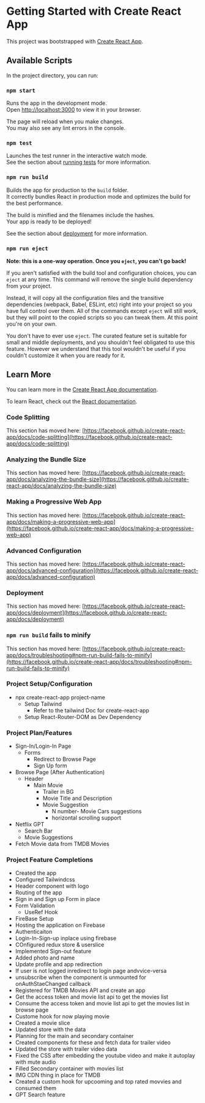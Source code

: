 # Getting Started with Create React App

This project was bootstrapped with [Create React App](https://github.com/facebook/create-react-app).

## Available Scripts

In the project directory, you can run:

### `npm start`

Runs the app in the development mode.\
Open [http://localhost:3000](http://localhost:3000) to view it in your browser.

The page will reload when you make changes.\
You may also see any lint errors in the console.

### `npm test`

Launches the test runner in the interactive watch mode.\
See the section about [running tests](https://facebook.github.io/create-react-app/docs/running-tests) for more information.

### `npm run build`

Builds the app for production to the `build` folder.\
It correctly bundles React in production mode and optimizes the build for the best performance.

The build is minified and the filenames include the hashes.\
Your app is ready to be deployed!

See the section about [deployment](https://facebook.github.io/create-react-app/docs/deployment) for more information.

### `npm run eject`

**Note: this is a one-way operation. Once you `eject`, you can't go back!**

If you aren't satisfied with the build tool and configuration choices, you can `eject` at any time. This command will remove the single build dependency from your project.

Instead, it will copy all the configuration files and the transitive dependencies (webpack, Babel, ESLint, etc) right into your project so you have full control over them. All of the commands except `eject` will still work, but they will point to the copied scripts so you can tweak them. At this point you're on your own.

You don't have to ever use `eject`. The curated feature set is suitable for small and middle deployments, and you shouldn't feel obligated to use this feature. However we understand that this tool wouldn't be useful if you couldn't customize it when you are ready for it.

## Learn More

You can learn more in the [Create React App documentation](https://facebook.github.io/create-react-app/docs/getting-started).

To learn React, check out the [React documentation](https://reactjs.org/).

### Code Splitting

This section has moved here: [https://facebook.github.io/create-react-app/docs/code-splitting](https://facebook.github.io/create-react-app/docs/code-splitting)

### Analyzing the Bundle Size

This section has moved here: [https://facebook.github.io/create-react-app/docs/analyzing-the-bundle-size](https://facebook.github.io/create-react-app/docs/analyzing-the-bundle-size)

### Making a Progressive Web App

This section has moved here: [https://facebook.github.io/create-react-app/docs/making-a-progressive-web-app](https://facebook.github.io/create-react-app/docs/making-a-progressive-web-app)

### Advanced Configuration

This section has moved here: [https://facebook.github.io/create-react-app/docs/advanced-configuration](https://facebook.github.io/create-react-app/docs/advanced-configuration)

### Deployment

This section has moved here: [https://facebook.github.io/create-react-app/docs/deployment](https://facebook.github.io/create-react-app/docs/deployment)

### `npm run build` fails to minify

This section has moved here: [https://facebook.github.io/create-react-app/docs/troubleshooting#npm-run-build-fails-to-minify](https://facebook.github.io/create-react-app/docs/troubleshooting#npm-run-build-fails-to-minify)

### Project Setup/Configuration

- npx create-react-app project-name
    - Setup Tailwind
        -  Refer to the tailwind Doc for create-react-app
    - Setup React-Router-DOM as Dev Dependency
    

### Project Plan/Features 
- Sign-In/Login-In Page
    - Forms
        - Redirect to Browse Page
        - Sign Up form
- Browse Page (After Authentication)
    - Header
        - Main Movie
            - Trailer in BG
            - Movie Title and Description
            - Movie Suggestion
                - N number- Movie Cars suggestions
                - horizontal scrolling support
- Netflix GPT
    - Search Bar
    - Movie Suggestions
- Fetch Movie data from TMDB Movies

### Project Feature Completions
- Created the app
- Configured Tailwindcss
- Header component with logo
- Routing of the app
- Sign in and Sign up Form in place
- Form Validation
    - UseRef Hook
- FireBase Setup
- Hosting the application on Firebase
- Authenticaiton
- Login-In-Sign-up inplace using firebase
- COnfigured redux store & userslice
- Implemented Sign-out feature
- Added photo and name
- Update profile and app redirection
- If user is not logged inredirect to login page andvvice-versa
- unsubscribe when the component is unmounted for onAuthStaeChanged callback
- Registered for TMDB Movies API and create an app
- Get the access token and movie list api to get the movies list
- Consume the access token and movie list api to get the movies list in browse page
- Custome hook for now playing movie
- Created a movie slice
- Updated store with the data
- Planning for the main and secondary container
- Created components for these and fetch data for trailer video
- Updated the store with trailer video data
- Fixed the CSS after embedding the youtube video and make it autoplay with mute audio
- Filled Secondary container with movies list
- IMG CDN thing in place for TMDB
- Created a custom hook for upcooming and top rated movvies and consumed them
- GPT Search feature



